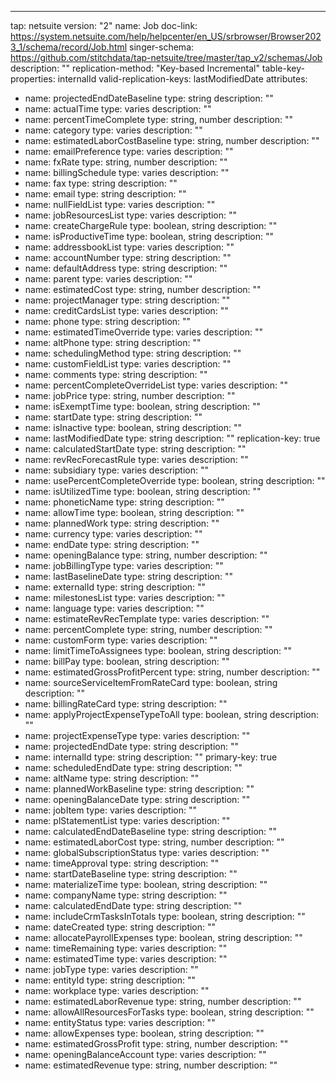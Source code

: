 ---
tap: netsuite
version: "2"
name: Job
doc-link: https://system.netsuite.com/help/helpcenter/en_US/srbrowser/Browser2023_1/schema/record/Job.html
singer-schema: https://github.com/stitchdata/tap-netsuite/tree/master/tap_v2/schemas/Job
description: ""
replication-method: "Key-based Incremental"
table-key-properties: internalId
valid-replication-keys: lastModifiedDate
attributes:
- name: projectedEndDateBaseline
  type: string
  description: ""
- name: actualTime
  type: varies
  description: ""
- name: percentTimeComplete
  type: string, number
  description: ""
- name: category
  type: varies
  description: ""
- name: estimatedLaborCostBaseline
  type: string, number
  description: ""
- name: emailPreference
  type: varies
  description: ""
- name: fxRate
  type: string, number
  description: ""
- name: billingSchedule
  type: varies
  description: ""
- name: fax
  type: string
  description: ""
- name: email
  type: string
  description: ""
- name: nullFieldList
  type: varies
  description: ""
- name: jobResourcesList
  type: varies
  description: ""
- name: createChargeRule
  type: boolean, string
  description: ""
- name: isProductiveTime
  type: boolean, string
  description: ""
- name: addressbookList
  type: varies
  description: ""
- name: accountNumber
  type: string
  description: ""
- name: defaultAddress
  type: string
  description: ""
- name: parent
  type: varies
  description: ""
- name: estimatedCost
  type: string, number
  description: ""
- name: projectManager
  type: string
  description: ""
- name: creditCardsList
  type: varies
  description: ""
- name: phone
  type: string
  description: ""
- name: estimatedTimeOverride
  type: varies
  description: ""
- name: altPhone
  type: string
  description: ""
- name: schedulingMethod
  type: string
  description: ""
- name: customFieldList
  type: varies
  description: ""
- name: comments
  type: string
  description: ""
- name: percentCompleteOverrideList
  type: varies
  description: ""
- name: jobPrice
  type: string, number
  description: ""
- name: isExemptTime
  type: boolean, string
  description: ""
- name: startDate
  type: string
  description: ""
- name: isInactive
  type: boolean, string
  description: ""
- name: lastModifiedDate
  type: string
  description: ""
  replication-key: true
- name: calculatedStartDate
  type: string
  description: ""
- name: revRecForecastRule
  type: varies
  description: ""
- name: subsidiary
  type: varies
  description: ""
- name: usePercentCompleteOverride
  type: boolean, string
  description: ""
- name: isUtilizedTime
  type: boolean, string
  description: ""
- name: phoneticName
  type: string
  description: ""
- name: allowTime
  type: boolean, string
  description: ""
- name: plannedWork
  type: string
  description: ""
- name: currency
  type: varies
  description: ""
- name: endDate
  type: string
  description: ""
- name: openingBalance
  type: string, number
  description: ""
- name: jobBillingType
  type: varies
  description: ""
- name: lastBaselineDate
  type: string
  description: ""
- name: externalId
  type: string
  description: ""
- name: milestonesList
  type: varies
  description: ""
- name: language
  type: varies
  description: ""
- name: estimateRevRecTemplate
  type: varies
  description: ""
- name: percentComplete
  type: string, number
  description: ""
- name: customForm
  type: varies
  description: ""
- name: limitTimeToAssignees
  type: boolean, string
  description: ""
- name: billPay
  type: boolean, string
  description: ""
- name: estimatedGrossProfitPercent
  type: string, number
  description: ""
- name: sourceServiceItemFromRateCard
  type: boolean, string
  description: ""
- name: billingRateCard
  type: string
  description: ""
- name: applyProjectExpenseTypeToAll
  type: boolean, string
  description: ""
- name: projectExpenseType
  type: varies
  description: ""
- name: projectedEndDate
  type: string
  description: ""
- name: internalId
  type: string
  description: ""
  primary-key: true
- name: scheduledEndDate
  type: string
  description: ""
- name: altName
  type: string
  description: ""
- name: plannedWorkBaseline
  type: string
  description: ""
- name: openingBalanceDate
  type: string
  description: ""
- name: jobItem
  type: varies
  description: ""
- name: plStatementList
  type: varies
  description: ""
- name: calculatedEndDateBaseline
  type: string
  description: ""
- name: estimatedLaborCost
  type: string, number
  description: ""
- name: globalSubscriptionStatus
  type: varies
  description: ""
- name: timeApproval
  type: string
  description: ""
- name: startDateBaseline
  type: string
  description: ""
- name: materializeTime
  type: boolean, string
  description: ""
- name: companyName
  type: string
  description: ""
- name: calculatedEndDate
  type: string
  description: ""
- name: includeCrmTasksInTotals
  type: boolean, string
  description: ""
- name: dateCreated
  type: string
  description: ""
- name: allocatePayrollExpenses
  type: boolean, string
  description: ""
- name: timeRemaining
  type: varies
  description: ""
- name: estimatedTime
  type: varies
  description: ""
- name: jobType
  type: varies
  description: ""
- name: entityId
  type: string
  description: ""
- name: workplace
  type: varies
  description: ""
- name: estimatedLaborRevenue
  type: string, number
  description: ""
- name: allowAllResourcesForTasks
  type: boolean, string
  description: ""
- name: entityStatus
  type: varies
  description: ""
- name: allowExpenses
  type: boolean, string
  description: ""
- name: estimatedGrossProfit
  type: string, number
  description: ""
- name: openingBalanceAccount
  type: varies
  description: ""
- name: estimatedRevenue
  type: string, number
  description: ""
